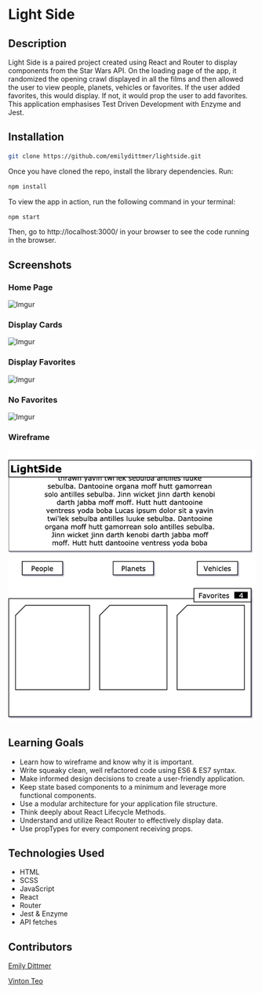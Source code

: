 # Light Side

## Description

Light Side is a paired project created using React and Router to display components from the Star Wars API. On the loading page of the app, it randomized the opening crawl displayed in all the films and then allowed the user to view people, planets, vehicles or favorites. If the user added favorites, this would display. If not, it would prop the user to add favorites. This application emphasises Test Driven Development with Enzyme and Jest.

## Installation

```bash
git clone https://github.com/emilydittmer/lightside.git
```
Once you have cloned the repo, install the library dependencies. Run:

```bash
npm install
```

To view the app in action, run the following command in your terminal:

```bash
npm start
```

Then, go to http://localhost:3000/ in your browser to see the code running in the browser.

## Screenshots
### Home Page
![Imgur](https://i.imgur.com/tnMwSVz.png)

### Display Cards
![Imgur](https://i.imgur.com/LvRRe0n.png)

### Display Favorites
![Imgur](https://i.imgur.com/cwvfDIk.png)

### No Favorites
![Imgur](https://i.imgur.com/yFjkuBt.png)

### Wireframe
![wireframe](https://raw.githubusercontent.com/emilydittmer/lightside/master/src/images/lightside-wireframe.jpeg)


## Learning Goals
- Learn how to wireframe and know why it is important.
- Write squeaky clean, well refactored code using ES6 & ES7 syntax.
- Make informed design decisions to create a user-friendly application.
- Keep state based components to a minimum and leverage more functional components.
- Use a modular architecture for your application file structure.
- Think deeply about React Lifecycle Methods.
- Understand and utilize React Router to effectively display data.
- Use propTypes for every component receiving props.

## Technologies Used
- HTML
- SCSS 
- JavaScript
- React
- Router
- Jest & Enzyme
- API fetches

## Contributors
[Emily Dittmer](https://github.com/emilydittmer)

[Vinton Teo](https://github.com/vjt960)
